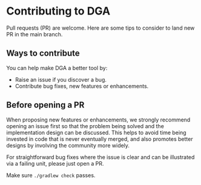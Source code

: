 # Contributing to DGA

Pull requests (PR) are welcome. Here are some tips to consider to land new PR in the main branch.

## Ways to contribute

You can help make DGA a better tool by:

* Raise an issue if you discover a bug.
* Contribute bug fixes, new features or enhancements.

## Before opening a PR

When proposing new features or enhancements, we strongly recommend opening an issue first so that
the problem being solved and the implementation design can be discussed. This helps to avoid time
being invested in code that is never eventually merged, and also promotes better designs by
involving the community more widely.

For straightforward bug fixes where the issue is clear and can be illustrated via a failing unit,
please just open a PR.

Make sure `./gradlew check` passes.
